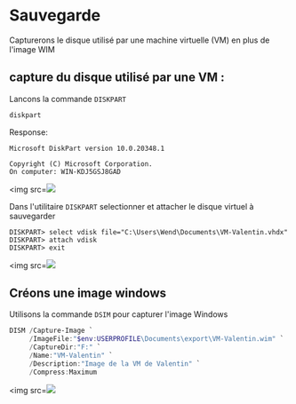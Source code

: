 #  Sauvegarde

Capturerons le disque utilisé par une machine virtuelle (VM) en plus de l'image WIM

##  capture du disque utilisé par une VM :
 Lancons la commande `DISKPART`

```powershell
diskpart
```
 Response:
```
Microsoft DiskPart version 10.0.20348.1

Copyright (C) Microsoft Corporation.
On computer: WIN-KDJ5GSJ8GAD

```
<img src=<img src=images/IMG-17.jpg width='' height=''> 

 Dans l'utilitaire `DISKPART` selectionner et attacher le disque virtuel à sauvegarder

```
DISKPART> select vdisk file="C:\Users\Wend\Documents\VM-Valentin.vhdx"
DISKPART> attach vdisk
DISKPART> exit
```
<img src=<img src=images/IMG-18.jpg width='' height=''> 

## Créons une image windows

 Utilisons la commande `DSIM` pour capturer l'image Windows

```powershell
DISM /Capture-Image `
     /ImageFile:"$env:USERPROFILE\Documents\export\VM-Valentin.wim" `
     /CaptureDir:"F:" `
     /Name:"VM-Valentin" `
     /Description:"Image de la VM de Valentin" `
     /Compress:Maximum
```
<img src=<img src=images/IMG-19.jpg width='' height=''> 
